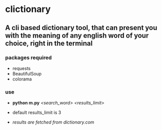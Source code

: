 # clictionary
## A cli based dictionary tool, that can present you with the meaning of any english word of your choice, right in the terminal

### packages required
* requests
* BeautifulSoup
* colorama

### use
* **python m.py** *<search_word>* *<results_limit>*
* default results_limit is 3

* *results are fetched from dictionary.com*